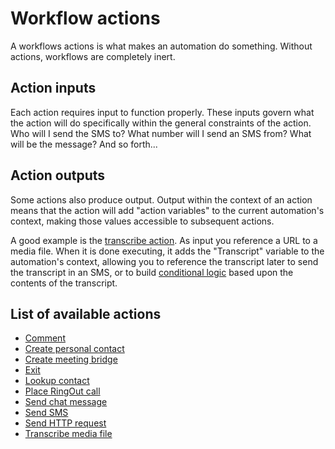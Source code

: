 # Workflow actions

A workflows actions is what makes an automation do something. Without actions, workflows are completely inert. 

## Action inputs

Each action requires input to function properly. These inputs govern what the action will do specifically within the general constraints of the action. Who will I send the SMS to? What number will I send an SMS from? What will be the message? And so forth...

## Action outputs

Some actions also produce output. Output within the context of an action means that the action will add "action variables" to the current automation's context, making those values accessible to subsequent actions. 

A good example is the [transcribe action](./transcribe/). As input you reference a URL to a media file. When it is done executing, it adds the "Transcript" variable to the automation's context, allowing you to reference the transcript later to send the transcript in an SMS, or to build [conditional logic](../conditionals/) based upon the contents of the transcript. 

## List of available actions

* [Comment](./comment/)
* [Create personal contact](./create-contact/)
* [Create meeting bridge](./create-meeting/)
* [Exit](./exit/)
* [Lookup contact](./lookup-contact/)
* [Place RingOut call](./ringout/)
* [Send chat message](./send-chat-message/)
* [Send SMS](./send-sms/)
* [Send HTTP request](./http-request/)
* [Transcribe media file](./transcribe/)
